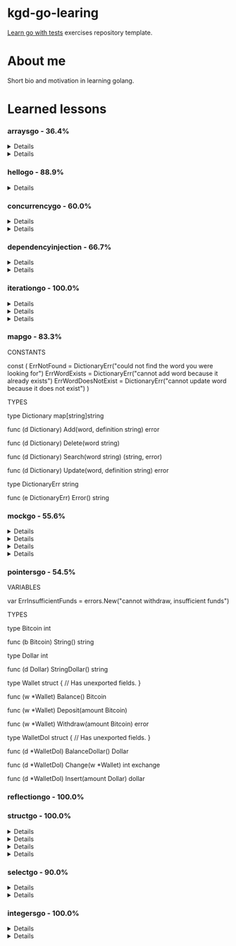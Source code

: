 # kgd-go-learing

[Learn go with tests](https://quii.gitbook.io/learn-go-with-tests/) exercises repository template.

# About me

Short bio and motivation in learning golang.

# Learned lessons

### arraysgo - 36.4%

<details>
  <!-- <summary><code>func Sum(numbers []int) int</code></summary> -->

</details>

<details>
  <!-- <summary><code>func SumAllTails(numbersToSum ...[]int) []int</code></summary> -->

</details>

### hellogo - 88.9%

<details>
  <!-- <summary><code>func SayHello()</code></summary> -->

</details>

### concurrencygo - 60.0%

<details>
  <!-- <summary><code>func CheckWebsite(url string) bool</code></summary> -->

</details>

<details>
  <!-- <summary><code>func CheckWebsites(wc WebsiteChecker, urls []string) map[string]bool</code></summary> -->

    TYPES
    type WebsiteChecker func(string) bool
</details>

### dependencyinjection - 66.7%

<details>
  <!-- <summary><code>func Greet(writer io.Writer, name string)</code></summary> -->

</details>

<details>
  <!-- <summary><code>func MyGreeterHandler(w http.ResponseWriter, r *http.Request)</code></summary> -->

</details>

### iterationgo - 100.0%

<details>
  <!-- <summary><code>func Repeat(character string) string</code></summary> -->

</details>

<details>
  <!-- <summary><code>func SumAllNumbers(numbers ...int) int</code></summary> -->

</details>

<details>
  <!-- <summary><code>func SumPositiveNumbers(numbers ...int) int</code></summary> -->

</details>

### mapgo - 83.3%
CONSTANTS

const (
	ErrNotFound         = DictionaryErr("could not find the word you were looking for")
	ErrWordExists       = DictionaryErr("cannot add word because it already exists")
	ErrWordDoesNotExist = DictionaryErr("cannot update word because it does not exist")
)

TYPES

type Dictionary map[string]string

func (d Dictionary) Add(word, definition string) error

func (d Dictionary) Delete(word string)

func (d Dictionary) Search(word string) (string, error)

func (d Dictionary) Update(word, definition string) error

type DictionaryErr string

func (e DictionaryErr) Error() string
### mockgo - 55.6%

<details>
  <!-- <summary><code>func Countdown(out io.Writer, sleeper Sleeper)</code></summary> -->

    Countdown prints a countdown from 3 to out.
</details>

<details>
  <!-- <summary><code>func Mocking()</code></summary> -->

    TYPES
    type ConfigurableSleeper struct {
    // Has unexported fields.
    }
</details>

<details>
  <!-- <summary><code>func (c *ConfigurableSleeper) Sleep()</code></summary> -->

    type DefaultSleeper struct{}
</details>

<details>
  <!-- <summary><code>func (d *DefaultSleeper) Sleep()</code></summary> -->

    type Sleeper interface {
    Sleep()
    }
</details>

### pointersgo - 54.5%
VARIABLES

var ErrInsufficientFunds = errors.New("cannot withdraw, insufficient funds")

TYPES

type Bitcoin int

func (b Bitcoin) String() string

type Dollar int

func (d Dollar) StringDollar() string

type Wallet struct {
	// Has unexported fields.
}

func (w *Wallet) Balance() Bitcoin

func (w *Wallet) Deposit(amount Bitcoin)

func (w *Wallet) Withdraw(amount Bitcoin) error

type WalletDol struct {
	// Has unexported fields.
}

func (d *WalletDol) BalanceDollar() Dollar

func (d *WalletDol) Change(w *Wallet) int
    exchange

func (d *WalletDol) Insert(amount Dollar)
    dollar
### reflectiongo - 100.0%

### structgo - 100.0%

<details>
  <!-- <summary><code>func Perimeter(rectangle Rectangle) float64</code></summary> -->

    TYPES
    type Circle struct {
    Radius float64
    }
</details>

<details>
  <!-- <summary><code>func (c Circle) Area() float64</code></summary> -->

    type Rectangle struct {
    Width  float64
    Height float64
    }
</details>

<details>
  <!-- <summary><code>func (r Rectangle) Area() float64</code></summary> -->

    type Shape interface {
    Area() float64
    }
    type Triangle struct {
    Base   float64
    Height float64
    }
</details>

<details>
  <!-- <summary><code>func (t Triangle) Area() float64</code></summary> -->

</details>

### selectgo - 90.0%

<details>
  <!-- <summary><code>func ConfigurableRacer(a, b string, timeout time.Duration) (winner string, error error)</code></summary> -->

</details>

<details>
  <!-- <summary><code>func Racer(a, b string) (winner string, error error)</code></summary> -->

</details>

### integersgo - 100.0%

<details>
  <!-- <summary><code>func Add(x, y int) int</code></summary> -->

</details>

<details>
  <!-- <summary><code>func Multiply(x, y int) int</code></summary> -->

</details>
